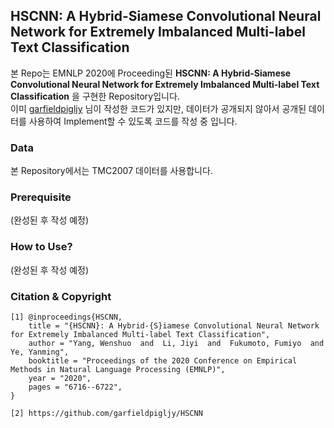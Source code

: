 ## HSCNN: A Hybrid-Siamese Convolutional Neural Network for Extremely Imbalanced Multi-label Text Classification

본 Repo는 EMNLP 2020에 Proceeding된 **HSCNN: A Hybrid-Siamese Convolutional Neural Network for Extremely Imbalanced Multi-label Text Classification** 을 구현한 Repository입니다.  
이미 [garfieldpigljy](https://github.com/garfieldpigljy/HSCNN) 님이 작성한 코드가 있지만, 데이터가 공개되지 않아서 공개된 데이터를 사용하여 Implement할 수 있도록 코드를 작성 중 입니다.

### Data
본 Repository에서는 TMC2007 데이터를 사용합니다.

### Prerequisite
(완성된 후 작성 예정)

### How to Use?
(완성된 후 작성 예정)

### Citation & Copyright  
```
[1] @inproceedings{HSCNN,
    title = "{HSCNN}: A Hybrid-{S}iamese Convolutional Neural Network for Extremely Imbalanced Multi-label Text Classification",
    author = "Yang, Wenshuo  and  Li, Jiyi  and  Fukumoto, Fumiyo  and  Ye, Yanming",
    booktitle = "Proceedings of the 2020 Conference on Empirical Methods in Natural Language Processing (EMNLP)",
    year = "2020",
    pages = "6716--6722",
}

[2] https://github.com/garfieldpigljy/HSCNN
```
